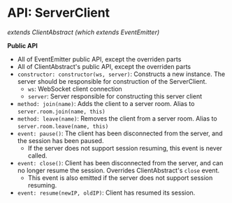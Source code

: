 API: ServerClient
===

*extends ClientAbstract (which extends EventEmitter)*

**Public API**

* All of EventEmitter public API, except the overriden parts
* All of ClientAbstract's public API, except the overriden parts
* `constructor: constructor(ws, server)`: Constructs a new instance. The server should be responsible for construction of the ServerClient.
    - `ws`: WebSocket client connection
    - `server`: Server responsible for constructing this server client
* `method: join(name)`: Adds the client to a server room. Alias to `server.room.join(name, this)`
* `method: leave(name)`: Removes the client from a server room. Alias to `server.room.leave(name, this)`
* `event: pause()`: The client has been disconnected from the server, and the session has been paused.
    - If the server does not support session resuming, this event is never called.
* `event: close()`: Client has been disconnected from the server, and can no longer resume the session. Overrides ClientAbstract's `close` event.
    - This event is also emitted if the server does not support session resuming.
* `event: resume(newIP, oldIP)`: Client has resumed its session.
